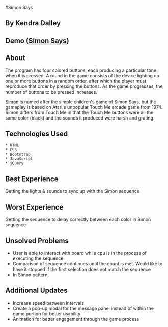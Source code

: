 #Simon Says
## By Kendra Dalley

## Demo ([Simon Says](https://kendradalley.github.io/simon-says/))

## About

The program has four colored buttons, each producing a particular tone when it is pressed. A round in the game consists of the device lighting up one or more buttons in a random order, after which the player must reproduce that order by pressing the buttons. As the game progresses, the number of buttons to be pressed increases.

[Simon](https://en.wikipedia.org/wiki/Simon_(game)) is named after the simple children's game of Simon Says, but the gameplay is based on Atari's unpopular Touch Me arcade game from 1974. Simon differs from Touch Me in that the Touch Me buttons were all the same color (black) and the sounds it produced were harsh and grating.

## Technologies Used

    * HTML
    * CSS
    * Bootstrap
    * JavaScript
    * jQuery


## Best Experience
Getting the lights & sounds to sync up with the Simon sequence

## Worst Experience
Getting the sequence to delay correctly between each color in Simon sequence

## Unsolved Problems

* User is able to interact with board while cpu is in the process of executing the sequence
* Comparison of sequence continues until the count is met. Would like to have it stopped if the first selection does not match the sequence
* In Simon pattern, 

## Additional Updates
* Increase speed between intervals
* Create a pop-up modal for the message panel instead of within the game portion for better usability
* Animation for better engagement through the game process
